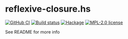 # reflexive-closure.hs

[![GitHub CI](https://github.com/strake/reflexive-closure.hs/workflows/CI/badge.svg)](https://github.com/strake/reflexive-closure.hs/actions)
[![Build status](https://img.shields.io/travis/strake/reflexive-closure.hs.svg?logo=travis)](https://travis-ci.org/strake/reflexive-closure.hs)
[![Hackage](https://img.shields.io/hackage/v/reflexive-closure.hs.svg?logo=haskell)](https://hackage.haskell.org/package/reflexive-closure.hs)
[![MPL-2.0 license](https://img.shields.io/badge/license-MPL--2.0-blue.svg)](LICENSE)

See README for more info
